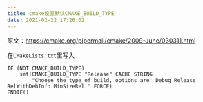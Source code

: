 ```yaml
---
title: cmake设置默认CMAKE_BUILD_TYPE
date: 2021-02-22 17:26:02
---
```


原文：<https://cmake.org/pipermail/cmake/2009-June/030311.html>

在`CMakeLists.txt`里写入

```text
IF (NOT CMAKE_BUILD_TYPE)
    set(CMAKE_BUILD_TYPE "Release" CACHE STRING
        "Choose the type of build, options are: Debug Release RelWithDebInfo MinSizeRel." FORCE)
ENDIF()
```
